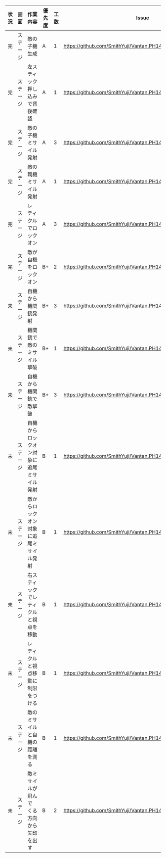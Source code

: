 状況 | 画面 | 作業内容 | 優先度 | 工数 | Issue
--- | --- | --- | --- | --- | ---
完 | ステージ | 敵の子機生成　| A | 1 | https://github.com/SmithYuji/Vantan.PH14.03.UnityGame/issues/8 |
完 | ステージ | 左スティック押し込みで背後確認 | A | 1 | https://github.com/SmithYuji/Vantan.PH14.03.UnityGame/issues/23 |
完 | ステージ | 敵の子機ミサイル発射 | A | 3 | https://github.com/SmithYuji/Vantan.PH14.03.UnityGame/issues/9 |
完 | ステージ | 敵の親機ミサイル発射 | A | 1 | https://github.com/SmithYuji/Vantan.PH14.03.UnityGame/issues/10 |
完 | ステージ | レティクルでロックオン | A | 3 | https://github.com/SmithYuji/Vantan.PH14.03.UnityGame/issues/11 |
完 | ステージ | 敵が自機をロックオン | B+ | 2| https://github.com/SmithYuji/Vantan.PH14.03.UnityGame/issues/12 |
未 | ステージ | 自機から機関銃発射 | B+ | 3 | https://github.com/SmithYuji/Vantan.PH14.03.UnityGame/issues/13 |
未 | ステージ | 機関銃で敵のミサイル撃破 | B+ | 1 | https://github.com/SmithYuji/Vantan.PH14.03.UnityGame/issues/16 |
未 | ステージ | 自機から機関銃で敵撃破 | B+ | 3 | https://github.com/SmithYuji/Vantan.PH14.03.UnityGame/issues/17 |
未 | ステージ | 自機からロックオン対象に追尾ミサイル発射 | B | 1 | https://github.com/SmithYuji/Vantan.PH14.03.UnityGame/issues/14 |
未 | ステージ | 敵からロックオン対象に追尾ミサイル発射 | B | 1 | https://github.com/SmithYuji/Vantan.PH14.03.UnityGame/issues/15 |
未 | ステージ | 右スティックでレティクルと視点を移動 | B | 1 | https://github.com/SmithYuji/Vantan.PH14.03.UnityGame/issues/21 |
未 | ステージ | レティクルと視点移動に制限をつける | B | 1 | https://github.com/SmithYuji/Vantan.PH14.03.UnityGame/issues/22 |
未 | ステージ | 敵のミサイルと自機の距離を測る | B | 1 | https://github.com/SmithYuji/Vantan.PH14.03.UnityGame/issues/25 |
未 | ステージ | 敵ミサイルが飛んでくる方向から矢印を出す | B | 2 | https://github.com/SmithYuji/Vantan.PH14.03.UnityGame/issues/27 |
